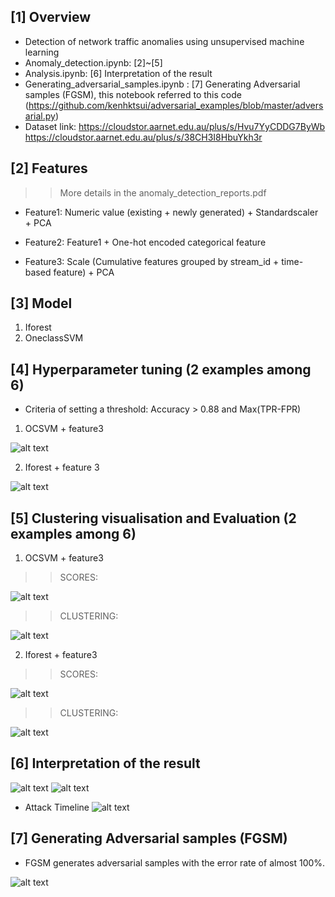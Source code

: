 ## [1] Overview
- Detection of network traffic anomalies using unsupervised machine learning 
- Anomaly_detection.ipynb: [2]~[5]
- Analysis.ipynb: [6] Interpretation of the result 
- Generating_adversarial_samples.ipynb : [7] Generating Adversarial samples (FGSM), this notebook referred to this code (https://github.com/kenhktsui/adversarial_examples/blob/master/adversarial.py)
- Dataset link:
https://cloudstor.aarnet.edu.au/plus/s/Hvu7YyCDDG7ByWb
https://cloudstor.aarnet.edu.au/plus/s/38CH3I8HbuYkh3r

## [2] Features
>> More details in the anomaly_detection_reports.pdf
- Feature1:
Numeric value (existing + newly generated) + Standardscaler + PCA

- Feature2:
Feature1 + One-hot encoded categorical feature

- Feature3:
Scale (Cumulative features grouped by stream_id + time-based feature) + PCA


## [3] Model
1. Iforest
2. OneclassSVM

## [4] Hyperparameter tuning (2 examples among 6)
- Criteria of setting a threshold:  Accuracy > 0.88 and Max(TPR-FPR)

1. OCSVM + feature3

![alt text](https://github.com/kaiyoo/anomaly_detection/blob/main/imgs/hp_f3_ocsvm.png)

2. Iforest + feature 3

![alt text](https://github.com/kaiyoo/anomaly_detection/blob/main/imgs/f3_iforest_hp.png)

## [5] Clustering visualisation and Evaluation (2 examples among 6)

1. OCSVM + feature3

>> SCORES:

![alt text](https://github.com/kaiyoo/anomaly_detection/blob/main/imgs/R_E_ocsvm_f3.png)

>> CLUSTERING:

![alt text](https://github.com/kaiyoo/anomaly_detection/blob/main/imgs/R_CV_ocsvm_f3.png)

2. Iforest + feature3

>> SCORES:

![alt text](https://github.com/kaiyoo/anomaly_detection/blob/main/imgs/R_E_iforest_f3.png)

>> CLUSTERING:

![alt text](https://github.com/kaiyoo/anomaly_detection/blob/main/imgs/R_CV_iforest_f3.png)


## [6] Interpretation of the result
![alt text](https://github.com/kaiyoo/anomaly_detection/blob/main/imgs/Interpretation_ocsvm_f3.png)
![alt text](https://github.com/kaiyoo/anomaly_detection/blob/main/imgs/top_conversation.png?raw=true)

- Attack Timeline
![alt text](https://github.com/kaiyoo/anomaly_detection/blob/main/imgs/attack_timeline.png)


## [7] Generating Adversarial samples (FGSM)
- FGSM generates adversarial samples with the error rate of almost 100%. 

![alt text](https://github.com/kaiyoo/anomaly_detection/blob/main/imgs/FGSM.png)
